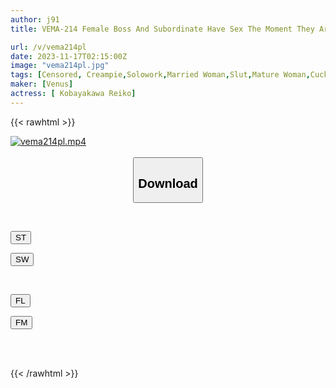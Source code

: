 ```yaml
---
author: j91
title: VEMA-214 Female Boss And Subordinate Have Sex The Moment They Are Alone In The Office Reiko Kobayakawa

url: /v/vema214pl
date: 2023-11-17T02:15:00Z
image: "vema214pl.jpg"
tags: [Censored, Creampie,Solowork,Married Woman,Slut,Mature Woman,Cuckold	]
maker: [Venus]
actress: [ Kobayakawa Reiko]
---
```



{{< rawhtml >}}

<div class="video" data-videoid="vxjxGmPlWZU28R">
    <a href="javascript:;">
        <img src="/v/vema214pl/vema214pl.jpg" width="WIDTH" height="HEIGHT" alt="vema214pl.mp4" loading="lazy">
    </a>
</div>

<script type="text/javascript" src="https://j91.asia/asset/on-demand-st.js"></script>

<br>
  <link rel="stylesheet" href="https://j91.asia/asset/bs5.css">
  
  <center>
  <button class="btn btn-primary" type="button" data-bs-toggle="collapse" data-bs-target=".multi-collapse" aria-expanded="false" aria-controls="multiCollapseExample1 multiCollapseExample2"><h2>Download</h2></button></center>
</p>
<div class="row">
  <div class="col">
    <div class="collapse multi-collapse" id="multiCollapseExample1">
      <div class="card card-body">
	      	      <br>
<div class="buttons">  
<p><a href="https://streamtape.to/v/vxjxGmPlWZU28R" target="_blank"><button class="btn-hover color-3"><i class="fa fa-download"></i> ST</button></a></p>
<p><a href="https://sfastwish.com/7t64f1tgb1yk" target="_blank"><button class="btn-hover color-2"><i class="fa fa-download"></i> SW</button></a></p></div>
    </div>
  </div>
</div>
  <div class="col">
    <div class="collapse multi-collapse" id="multiCollapseExample2">
      <div class="card card-body">
	      <br>
<div class="buttons">
<p><a href="https://filelions.online/f/sbcjq5jvwc6z" target="_blank"><button class="btn-hover color-9"><i class="fa fa-download"></i> FL</button></a></p>
<p><a href="https://filemoon.sx/d/rc9twylmwd4f" target="_blank"><button class="btn-hover color-8"><i class="fa fa-download"></i> FM</button></a></p></div>
<br><br>
      </div>
    </div>
  </div>
</div>

{{< /rawhtml >}}
